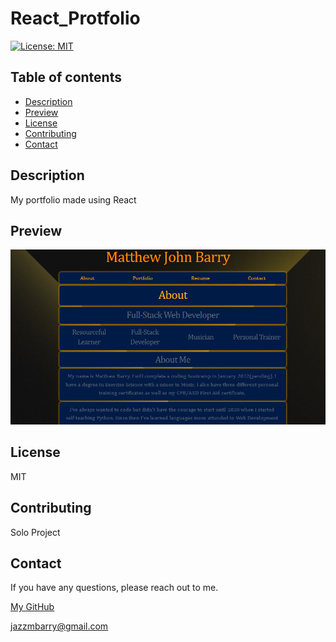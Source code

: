 # React_Protfolio

  [![License: MIT](https://img.shields.io/badge/License-MIT-yellow.svg)](https://opensource.org/licenses/MIT)

  ## Table of contents

  * [Description](#description)
  * [Preview](#preview)
  * [License](#license)
  * [Contributing](#contributing)
  * [Contact](#contact)

  ## Description
  My portfolio made using React

  ## Preview
  ![Preview](src\assets\project_img\portfolio.png)
  
  ## License
  MIT
  
  ## Contributing
  Solo Project

  ## Contact
  If you have any questions, please reach out to me.
  
  [My GitHub](https://github.com/jazzmbarry)
  
  jazzmbarry@gmail.com
  
